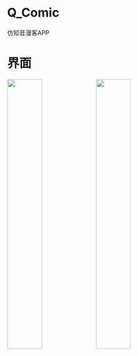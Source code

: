 # Q_Comic
仿知音漫客APP
# 界面
<img src="https://github.com/LinYaoTian/Q_Comic/blob/master/%E5%BE%AE%E4%BF%A1%E5%9B%BE%E7%89%87_20190223111401.png?raw=true" width = 40% />
<img src="https://github.com/LinYaoTian/Q_Comic/blob/master/%E5%BE%AE%E4%BF%A1%E5%9B%BE%E7%89%87_20190223111417.png?raw=true" width = 40% />

